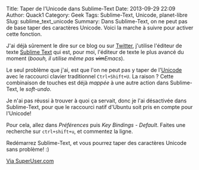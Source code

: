Title: Taper de l'Unicode dans Sublime-Text
Date: 2013-09-29 22:09
Author: Quack1
Category: Geek
Tags: Sublime-Text, Unicode, planet-libre
Slug: sublime_text_unicode
Summary: Dans Sublime-Text, on ne peut pas de base taper des caractères Unicode. Voici la marche à suivre pour activer cette fonction.

J'ai déjà sûrement le dire sur ce blog ou sur [Twitter](https://twitter.com/_Quack1), j'utilise l'éditeur de texte [Sublime Text](http://www.sublimetext.com/) qui est, pour moi, l'éditeur de texte le plus avancé du moment (_boouh, il utilise même pas <s>vim</s>Emacs_).

Le seul problème que j'ai, est que l'on ne peut pas y taper de l'[Unicode](https://fr.wikipedia.org/wiki/Unicode) avec le raccourci clavier traditionnel `Ctrl+Shift+U`. La raison ? Cette combinaison de touches est déjà _mappée_ à une autre action dans Sublime-Text, le _soft-undo_.

Je n'ai pas réussi à trouver à quoi ça servait, donc je l'ai désactivée dans Sublime-Text, pour que le raccourci natif d'Ubuntu soit pris en compte pour l'Unicode!

Pour cela, allez dans _Préférences_ puis _Key Bindings - Default_. Faites une recherche sur `ctrl+shift+u`, et commentez la ligne.

Redémarrez Sublime-Text, et vous pourrez taper des caractères Unicode sans problème! :)

[Via SuperUser.com](http://superuser.com/questions/510907/unicode-composition-in-sublime-text)